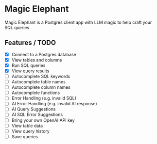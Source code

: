 # Magic Elephant

Magic Elephant is a Postgres client app with LLM magic to help craft your SQL queries.

## Features / TODO

- [x] Connect to a Postgres database
- [x] View tables and columns
- [x] Run SQL queries
- [x] View query results
- [ ] Autocomplete SQL keywords
- [ ] Autocomplete table names
- [ ] Autocomplete column names
- [ ] Autocomplete functions
- [ ] Error Handling (e.g. invalid SQL)
- [ ] AI Error Handling (e.g. invalid AI response)
- [ ] AI Query Suggestions
- [ ] AI SQL Error Suggestions
- [ ] Bring your own OpenAI API key
- [ ] View table data
- [ ] View query history
- [ ] Save queries
